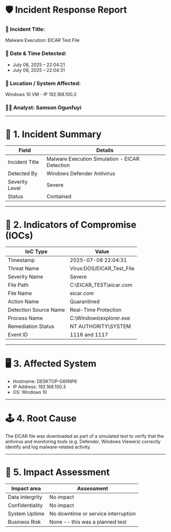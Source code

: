 # 🛡️ Incident Response Report

### 🎯 Incident Title: 
Malware Execution: EICAR Test File

### 📅 Date & Time Detected:
- July 08, 2025 – 22:04:21
- July 08, 2025 – 22:04:31

### 📍 Location / System Affected: 
Windows 10 VM - IP 192.168.100.3

### 👨‍💻 Analyst: Samson Ogunfuyi

---

# 🎈 1. Incident Summary

| Field             | Details           | 
|--------------------|---------------------|
| Incident Title  | Malware Execution Simulation - EICAR Detection         |
|  Detected By   | Windows Defender Antivirus      |
| Severity Level | Severe         |
| Status    | Contained      |

---
# 🔎 2. Indicators of Compromise (IOCs)
| IoC Type             | Value           | 
|--------------------|---------------------|
| Timestamp | 2025-07-08 22:04:31         |
|  Threat Name   | Virus:DOS/EICAR_Test_File      |
| Severity Name | Severe         |
| File Path    | C:\EICAR_TEST\eicar.com      |
| File Name | eicar.com        |
| Action Name | Quarantined        |
| Detection Source Name  | Real-Time Protection      |
| Process Name | C:\Windows\explorer.exe         |
| Remediation Status    | NT AUTHORITY\SYSTEM      |
| Event ID | 1116 and 1117         |

---
# 🖥 3. Affected System
- Hostname: DESKTOP-G6IINP6
- IP Address: 192.168.100.3
- OS: Windows 10

---
# 🕹 4. Root Cause
The EICAR file was downloaded as part of a simulated test to verify that the antivirus and monitoring tools (e.g. Defender, Windows Viewers) correctly identify and log malware-related activity.

---
# 🔨 5. Impact Assessment

| Impact area            | Assessment           | 
|--------------------|---------------------|
| Data Intergrity | No impact         |
|  Confidentiality   | No impact      |
| System Uptime | No downtime or service interruption         |
| Business Risk    | None -- this was a planned test      |
